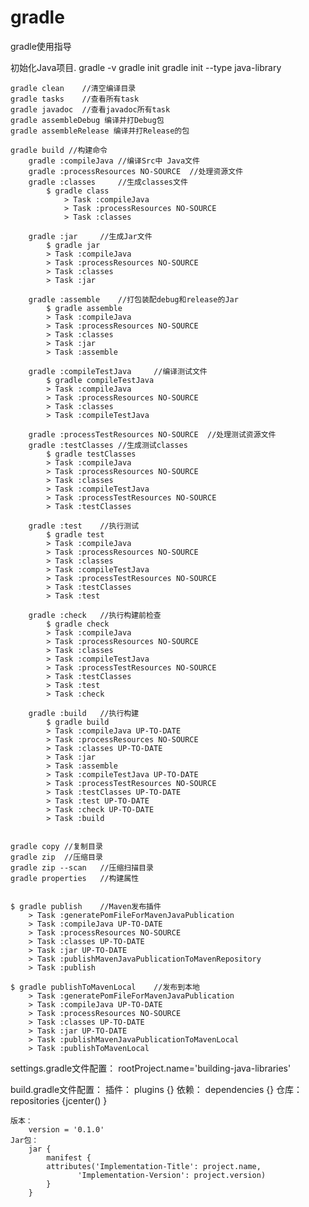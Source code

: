 # gradle
gradle使用指导


初始化Java项目.
	gradle -v
	gradle init
	gradle init --type java-library

	gradle clean	//清空编译目录
	gradle tasks	//查看所有task
	gradle javadoc	//查看javadoc所有task
	gradle assembleDebug 编译并打Debug包
	gradle assembleRelease 编译并打Release的包

	gradle build //构建命令
		gradle :compileJava	//编译Src中 Java文件
		gradle :processResources NO-SOURCE	//处理资源文件
		gradle :classes		//生成classes文件
			$ gradle class
				> Task :compileJava
				> Task :processResources NO-SOURCE
				> Task :classes

		gradle :jar		//生成Jar文件
			$ gradle jar
			> Task :compileJava
			> Task :processResources NO-SOURCE
			> Task :classes
			> Task :jar

		gradle :assemble	//打包装配debug和release的Jar
			$ gradle assemble
			> Task :compileJava
			> Task :processResources NO-SOURCE
			> Task :classes
			> Task :jar
			> Task :assemble

		gradle :compileTestJava		//编译测试文件
			$ gradle compileTestJava
			> Task :compileJava
			> Task :processResources NO-SOURCE
			> Task :classes
			> Task :compileTestJava

		gradle :processTestResources NO-SOURCE	//处理测试资源文件
		gradle :testClasses	//生成测试classes
			$ gradle testClasses
			> Task :compileJava
			> Task :processResources NO-SOURCE
			> Task :classes
			> Task :compileTestJava
			> Task :processTestResources NO-SOURCE
			> Task :testClasses

		gradle :test	//执行测试
			$ gradle test
			> Task :compileJava
			> Task :processResources NO-SOURCE
			> Task :classes
			> Task :compileTestJava
			> Task :processTestResources NO-SOURCE
			> Task :testClasses
			> Task :test

		gradle :check	//执行构建前检查
			$ gradle check
			> Task :compileJava
			> Task :processResources NO-SOURCE
			> Task :classes
			> Task :compileTestJava
			> Task :processTestResources NO-SOURCE
			> Task :testClasses
			> Task :test
			> Task :check

		gradle :build	//执行构建
			$ gradle build
			> Task :compileJava UP-TO-DATE
			> Task :processResources NO-SOURCE
			> Task :classes UP-TO-DATE
			> Task :jar
			> Task :assemble
			> Task :compileTestJava UP-TO-DATE
			> Task :processTestResources NO-SOURCE
			> Task :testClasses UP-TO-DATE
			> Task :test UP-TO-DATE
			> Task :check UP-TO-DATE
			> Task :build


	gradle copy	//复制目录
	gradle zip	//压缩目录
	gradle zip --scan	//压缩扫描目录
	gradle properties	//构建属性
	
	
	$ gradle publish	//Maven发布插件
		> Task :generatePomFileForMavenJavaPublication
		> Task :compileJava UP-TO-DATE
		> Task :processResources NO-SOURCE
		> Task :classes UP-TO-DATE
		> Task :jar UP-TO-DATE
		> Task :publishMavenJavaPublicationToMavenRepository
		> Task :publish

	$ gradle publishToMavenLocal	//发布到本地
		> Task :generatePomFileForMavenJavaPublication
		> Task :compileJava UP-TO-DATE
		> Task :processResources NO-SOURCE
		> Task :classes UP-TO-DATE
		> Task :jar UP-TO-DATE
		> Task :publishMavenJavaPublicationToMavenLocal
		> Task :publishToMavenLocal


	

settings.gradle文件配置：
	rootProject.name='building-java-libraries'


build.gradle文件配置：
	插件：	
		plugins {}
	依赖：
		dependencies {}
	仓库：
		repositories {jcenter() }

	版本：
		version = '0.1.0'
	Jar包：
		jar {
		    manifest {
			attributes('Implementation-Title': project.name,
				   'Implementation-Version': project.version)
		    }
		}


	